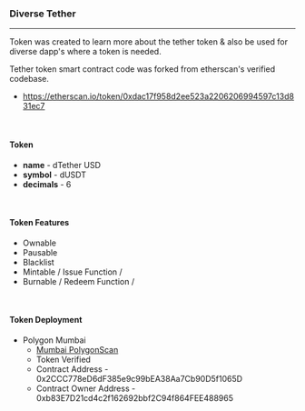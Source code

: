 ### Diverse Tether
---
  Token was created to learn more about the tether token & 
also be used for diverse dapp's where a token is needed.

Tether token smart contract code was forked from etherscan's verified codebase.
 - https://etherscan.io/token/0xdac17f958d2ee523a2206206994597c13d831ec7

<br/>

#### Token
 - **name** - dTether USD
 - **symbol** - dUSDT
 - **decimals** - 6
<br/>

#### Token Features
 - Ownable
 - Pausable
 - Blacklist
 - Mintable / Issue Function /
 - Burnable / Redeem Function /
<br/>

#### Token Deployment 
 - Polygon Mumbai
   - [Mumbai PolygonScan](https://mumbai.polygonscan.com/address/0x2ccc778ed6df385e9c99bea38aa7cb90d5f1065d#readContract)
   - Token Verified
   - Contract Address - 0x2CCC778eD6dF385e9c99bEA38Aa7Cb90D5f1065D
   - Contract Owner Address - 0xb83E7D21cd4c2f162692bbf2C94f864FEE488965
 
